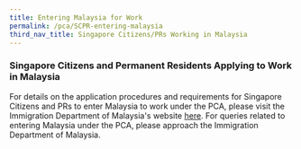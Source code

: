 ```yaml
---
title: Entering Malaysia for Work
permalink: /pca/SCPR-entering-malaysia
third_nav_title: Singapore Citizens/PRs Working in Malaysia
---
```

### **Singapore Citizens and Permanent Residents Applying to Work in Malaysia**

For details on the application procedures and requirements for Singapore Citizens and PRs to enter Malaysia to work under the PCA, please visit the Immigration Department of Malaysia's website <a href="https://mtp.imi.gov.my/myTravelPass/main">here</a>. For queries related to entering Malaysia under the PCA, please approach the Immigration Department of Malaysia.
